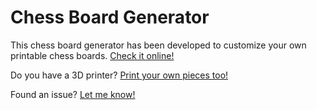 # Chess Board Generator

This chess board generator has been developed to customize your own printable
chess boards.
[Check it online!](https://tito-kati.github.io/chess-board-generator/)

Do you have a 3D printer?
[Print your own pieces too!](https://www.prusaprinters.org/prints/73739-travel-chess-tube)

Found an issue?
[Let me know!](https://github.com/Tito-Kati/chess-board-generator/issues)
